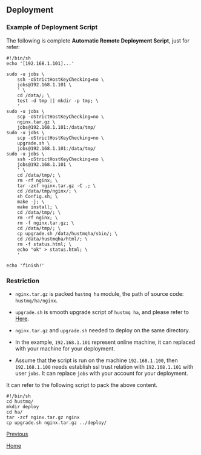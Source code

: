Deployment
--

### Example of Deployment Script ###

The following is complete **Automatic Remote Deployment Script**, just for refer:

    #!/bin/sh
    echo '[192.168.1.101]...'

    sudo -u jobs \
        ssh -oStrictHostKeyChecking=no \
        jobs@192.168.1.101 \
        ' \
        cd /data/; \
        test -d tmp || mkdir -p tmp; \
        '
    sudo -u jobs \
        scp -oStrictHostKeyChecking=no \
        nginx.tar.gz \
        jobs@192.168.1.101:/data/tmp/
    sudo -u jobs \
        scp -oStrictHostKeyChecking=no \
        upgrade.sh \
        jobs@192.168.1.101:/data/tmp/
    sudo -u jobs \
        ssh -oStrictHostKeyChecking=no \
        jobs@192.168.1.101 \
        ' \
        cd /data/tmp/; \
        rm -rf nginx; \
        tar -zxf nginx.tar.gz -C .; \
        cd /data/tmp/nginx/; \
        sh Config.sh; \
        make -j; \
        make install; \
        cd /data/tmp/; \
        rm -rf nginx; \
        rm -f nginx.tar.gz; \
        cd /data/tmp/; \
        cp upgrade.sh /data/hustmqha/sbin/; \
        cd /data/hustmqha/html/; \
        rm -f status.html; \
        echo "ok" > status.html; \
        '

    echo 'finish!'


### Restriction ###

* `nginx.tar.gz` is packed `hustmq ha` module, the path of source code: `hustmq/ha/nginx`.

* `upgrade.sh` is smooth upgrade script of `hustmq ha`, and please refer to [Here](upgrade.md).

* `nginx.tar.gz` and `upgrade.sh` needed to deploy on the same directory.

* In the example, `192.168.1.101` represent online machine, it can replaced with your machine for your deployment.

* Assume that the script is run on the machine `192.168.1.100`, then `192.168.1.100` needs establish ssl trust relation with `192.168.1.101` with user `jobs`. It can replace `jobs` with your account for your deployment.

It can refer to the following script to pack the above content.

    #!/bin/sh
    cd hustmq/
    mkdir deploy
    cd ha/
    tar -zcf nginx.tar.gz nginx
    cp upgrade.sh nginx.tar.gz ../deploy/

[Previous](index.md)

[Home](../../index.md)